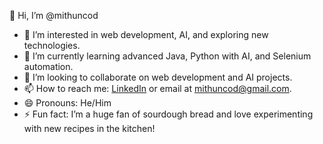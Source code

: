 👋 Hi, I’m @mithuncod  
- 👀 I’m interested in web development, AI, and exploring new technologies.  
- 🌱 I’m currently learning advanced Java, Python with AI, and Selenium automation.  
- 💞️ I’m looking to collaborate on web development and AI projects.  
- 📫 How to reach me: [LinkedIn](https://www.linkedin.com/in/mithun-kumar-3073b9254) or email at mithuncod@gmail.com.  
- 😄 Pronouns: He/Him  
- ⚡ Fun fact: I’m a huge fan of sourdough bread and love experimenting with new recipes in the kitchen!

<!---
mithuncod/mithuncod is a ✨ special ✨ repository because its `README.md` (this file) appears on your GitHub profile.
You can click the Preview link to take a look at your changes.
--->
